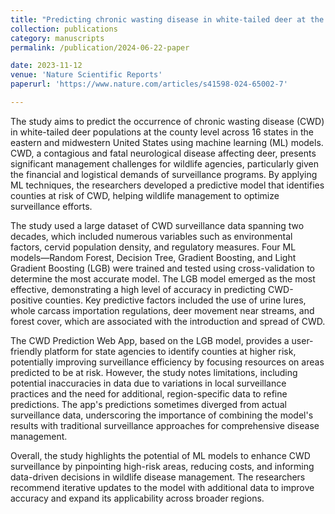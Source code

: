 ```yaml
---
title: "Predicting chronic wasting disease in white-tailed deer at the county scale using machine learning"
collection: publications
category: manuscripts
permalink: /publication/2024-06-22-paper

date: 2023-11-12
venue: 'Nature Scientific Reports'
paperurl: 'https://www.nature.com/articles/s41598-024-65002-7'

---
```


The study aims to predict the occurrence of chronic wasting disease (CWD) in white-tailed deer populations at the county level across 16 states in the eastern and midwestern United States using machine learning (ML) models.
CWD, a contagious and fatal neurological disease affecting deer, presents significant management challenges for wildlife agencies, particularly given the financial and logistical demands of surveillance programs. 
By applying ML techniques, the researchers developed a predictive model that identifies counties at risk of CWD, helping wildlife management to optimize surveillance efforts.

The study used a large dataset of CWD surveillance data spanning two decades, which included numerous variables such as environmental factors, cervid population density, and regulatory measures. Four ML models—Random Forest,
Decision Tree, Gradient Boosting, and Light Gradient Boosting (LGB) were trained and tested using cross-validation to determine the most accurate model. The LGB model emerged as the most effective, demonstrating a high level
of accuracy in predicting CWD-positive counties. Key predictive factors included the use of urine lures, whole carcass importation regulations, deer movement near streams, and forest cover, which are associated with the 
introduction and spread of CWD.

The CWD Prediction Web App, based on the LGB model, provides a user-friendly platform for state agencies to identify counties at higher risk, potentially improving surveillance efficiency by focusing resources on areas
predicted to be at risk. However, the study notes limitations, including potential inaccuracies in data due to variations in local surveillance practices and the need for additional, region-specific data to refine 
predictions. The app's predictions sometimes diverged from actual surveillance data, underscoring the importance of combining the model's results with traditional surveillance approaches for comprehensive disease management.

Overall, the study highlights the potential of ML models to enhance CWD surveillance by pinpointing high-risk areas, reducing costs, and informing data-driven decisions in wildlife disease management. 
The researchers recommend iterative updates to the model with additional data to improve accuracy and expand its applicability across broader regions.
